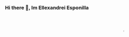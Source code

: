 <h3 align="center"> Hi there 👋, Im Ellexandrei Esponilla <h3> 
 <br>
 <pre>                                                   Currently a Senior Highschool student 
                                                             Beginner in web development 
                                                              Currently learning python
 <pre/>

<!--
**xandreiAThome/xandreiAThome** is a ✨ _special_ ✨ repository because its `README.md` (this file) appears on your GitHub profile.

Here are some ideas to get you started:

- 🔭 I’m currently working on ...
- 🌱 I’m currently learning ...
- 👯 I’m looking to collaborate on ...
- 🤔 I’m looking for help with ...
- 💬 Ask me about ...
- 📫 How to reach me: ...
- 😄 Pronouns: ...
- ⚡ Fun fact: ...
-->
